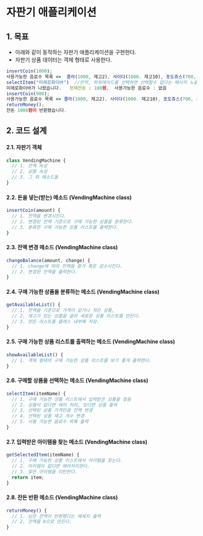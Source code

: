 자판기 애플리케이션
===
## 1. 목표
* 아래와 같이 동작하는 자판기 애플리케이션을 구현한다.
* 자판기 상품 데이터는 객체 형태로 사용한다.
```javascript
insertCoin(1000);
사용가능한 음료수 목록 =>  콜라(1000, 재고2), 사이다(1000. 재고10), 포도쥬스(700, 재고2), 딸기우유(500, 재고4), 미에로화이바(900, 재고9), 물(500, 재고10), 파워에이드(1000, 재고없음)
selectItem("미에로화이바")  //만약, 파워에이드를 선택하면 선택할수 없다는 메시지 노출. 
미에로화이바가 나왔습니다.   현재잔돈 : 100원,  사용가능한 음료수 : 없음
insertCoin(900);
사용가능한 음료수 목록 => 콜라(1000, 재고2), 사이다(1000. 재고10), 포도쥬스(700, 재고2), 딸기우유(500, 재고4), 미에로화이바(900, 재고8), 물(500, 재고10), 파워에이드(2000, 재고없음)
returnMoney();
잔돈 1000원이 반환됐습니다.
```

## 2. 코드 설계
#### 2.1. 자판기 객체
```javascript
class VendingMachine {
  // 1. 잔액 속성
  // 2. 상품 속성
  // 3. 그 외 메소드들
}
```
#### 2.2. 돈을 넣는(받는) 메소드 (VendingMachine class)
```javascript
insertCoin(amount) {
  // 1. 잔액을 변경시킨다.
  // 2. 변경된 잔액 기준으로 구매 가능한 상품을 분류한다.
  // 3. 분류한 구매 가능한 상품 리스트를 출력한다.
}
```
#### 2.3. 잔액 변경 메소드 (VendingMachine class)
```javascript
changeBalance(amount, change) {
  // 1. change에 따라 잔액을 증가 혹은 감소시킨다.
  // 2. 변경된 잔액을 출력한다.
}
```
#### 2.4. 구매 가능한 상품을 분류하는 메소드 (VendingMachine class)
```javascript
getAvailableList() {
  // 1. 잔액을 기준으로 가격이 같거나 적은 상품,
  // 2. 재고가 있는 상품을 골라 새로운 상품 리스트를 만든다.
  // 3. 만든 리스트를 클래스 내부에 저장.
}
```
#### 2.5. 구매 가능한 상품 리스트를 출력하는 메소드 (VendingMachine class)
```javascript
showAvailableList() {
  // 1. 객체 형태의 구매 가능한 상품 리스트를 보기 좋게 출력한다.
}
```
#### 2.6. 구매할 상품을 선택하는 메소드 (VendingMachine class)
```javascript
selectItem(itemName) {
  // 1. 구매 가능한 상품 리스트에서 입력받은 상품을 찾음
  // 2. 상품이 없다면 에러 처리, 있다면 상품 출력
  // 3. 선택된 상품 가격만큼 잔액 변경
  // 4. 선택된 상품 재고 개수 변경
  // 5. 사용 가능한 음료수 목록 출력
}
```
#### 2.7. 입력받은 아이템을 찾는 메소드 (VendingMachine class)
```javascript
getSelectedItem(itemName) {
  // 1. 구매 가능한 상품 리스트에서 아이템을 찾는다.
  // 2. 아이템이 없다면 에러처리한다.
  // 3. 찾은 아이템을 리턴한다.
  return item;
}
```
#### 2.8. 잔돈 반환 메소드 (VendingMachine class)
```javascript
returnMoney() {
  // 1. 남은 잔액이 반환됐다는 메세지 출력
  // 2. 잔액을 0으로 만든다.
}
```
